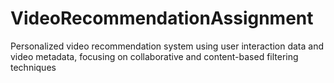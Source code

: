 # VideoRecommendationAssignment
Personalized video recommendation system using user interaction data and video metadata, focusing on collaborative and content-based filtering techniques
